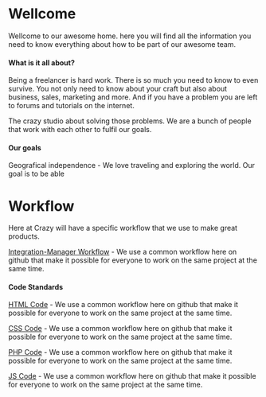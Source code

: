 Wellcome
============

Wellcome to our awesome home. here you will find all the information you need to know everything about how to be part of our awesome team. 

#### What is it all about?

Being a freelancer is hard work. There is so much you need to know to even survive. You not only need to know about your craft but also about business, sales, marketing and more. And if you have a problem you are left to forums and tutorials on the internet. 

The crazy studio about solving those problems. We are a bunch of people that work with each other to fulfil our goals.

#### Our goals

Geografical independence - We love traveling and exploring the world. Our goal is to be able 













Workflow
============
Here at Crazy will have a specific workflow that we use to make great products. 

[Integration-Manager Workflow](docs/more_words.md) - We use a common workflow here on github that make it possible for everyone to work on the same project at the same time.
 
#### Code Standards 

[HTML Code](docs/more_words.md) - We use a common workflow here on github that make it possible for everyone to work on the same project at the same time. 

[CSS Code](docs/more_words.md) - We use a common workflow here on github that make it possible for everyone to work on the same project at the same time. 

[PHP Code](docs/more_words.md) - We use a common workflow here on github that make it possible for everyone to work on the same project at the same time. 

[JS Code](docs/more_words.md) - We use a common workflow here on github that make it possible for everyone to work on the same project at the same time. 
